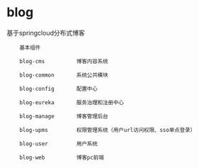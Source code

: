 # blog
基于springcloud分布式博客

	    基本组件
        
        blog-cms          博客内容系统
    
        blog-common       系统公共模块
    
        blog-config       配置中心
    
        blog-eureka       服务治理和注册中心
    
        blog-manage       博客管理后台
        
        blog-upms         权限管理系统（用户url访问权限、sso单点登录）
	 
	    blog-user         用户系统

        blog-web          博客pc前端
        
        
        
        
        
  
        
        
        
        
        
        
        
        
        
        
        
        
        
        

